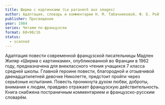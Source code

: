 ```yaml
---
title: Ширма с картинками (Le paravent aux images)
author: Адаптация, словарь и комментарии Н. М. Табачниковой, Ф. Е. Ройтенберг
publisher: Просвещение
year: 1984
series: Читаем по-французски
format: 60×90/16
status:
  - scanned
---
```


Адаптация повести современной французской писательницы Мадлен Жиляр «Ширма с картинками», опубликованной во Франции в 1962 году, предназначена для внеклассного чтения учащихся 7 класса средней школы.
Главной героине повести, благородной и отзывчивой двенадцатилетней девочке Николетте, предстоит пройти через серьёзные испытания. Повесть проникнута духом любви, доброты, внимания к людям, правдиво отражает
французскую действительность.
Книга снабжена постраничным комментарием и французско-русским словарём.
